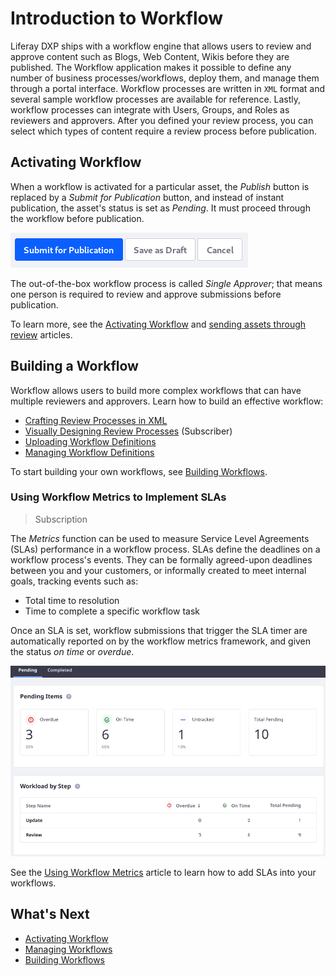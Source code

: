 # Introduction to Workflow

Liferay DXP ships with a workflow engine that allows users to review and approve content such as Blogs, Web Content, Wikis before they are published. The Workflow application makes it possible to define any number of business processes/workflows, deploy them, and manage them through a portal interface. Workflow processes are written in `XML` format and several sample workflow processes are available for reference. Lastly, workflow processes can integrate with Users, Groups, and Roles as reviewers and approvers. After you defined your review process, you can select which types of content require a review process before publication.

## Activating Workflow

When a workflow is activated for a particular asset, the _Publish_ button is replaced by a _Submit for Publication_ button, and instead of instant publication, the asset's status is set as _Pending_. It must proceed through the workflow before publication.

![Instead of a Publish button, a Submit for Publication button appears for workflow-enabled resources.](./introduction-to-workflow/images/01.png)

The out-of-the-box workflow process is called _Single Approver_; that means one person is required to review and approve submissions before publication.

To learn more, see the [Activating Workflow](./activating-workflow.md) and [sending assets through review](./reviewing-assets.md) articles.

## Building a Workflow

Workflow allows users to build more complex workflows that can have multiple reviewers and approvers. Learn how to build an effective workflow:

-   [Crafting Review Processes in XML](https://help.liferay.com/hc/articles/360029147791-Introduction-to-Crafting-XML-Workflow-Definitions)
-   [Visually Designing Review Processes](https://help.liferay.com/hc/articles/360028821892-Workflow-Designer) (Subscriber)
-   [Uploading Workflow Definitions](./managing-workflows.md#uploading-a-new-workflow-definitions)
-   [Managing Workflow Definitions](./managing-workflows.md)

To start building your own workflows, see [Building Workflows](./building-workflows.md).

### Using Workflow Metrics to Implement SLAs

> Subscription

The _Metrics_ function can be used to measure Service Level Agreements (SLAs) performance in a workflow process. SLAs define the deadlines on a workflow process's events. They can be formally agreed-upon deadlines between you and your customers, or informally created to meet internal goals, tracking events such as:

-   Total time to resolution
-   Time to complete a specific workflow task

Once an SLA is set, workflow submissions that trigger the SLA timer are automatically reported on by the workflow metrics framework, and given the status _on time_ or _overdue_.

![See Workflow Reports generated based on your SLAs.](./introduction-to-workflow/images/02.png)

See the [Using Workflow Metrics](./using-workflow-metrics.md) article to learn how to add SLAs into your workflows.

## What's Next

-   [Activating Workflow](./activating-workflow.md)
-   [Managing Workflows](./managing-workflows.md)
-   [Building Workflows](./building-workflows.md)
